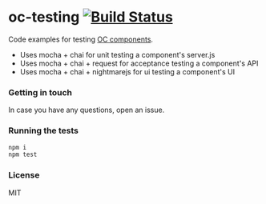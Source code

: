oc-testing [![Build Status](https://secure.travis-ci.org/opentable/oc-testing.png?branch=master)](http://travis-ci.org/opentable/oc-testing)
==========

Code examples for testing [OC components](https://github.com/opentable/oc).

* Uses mocha + chai for unit testing a component's server.js
* Uses mocha + chai + request for acceptance testing a component's API
* Uses mocha + chai + nightmarejs for ui testing a component's UI

### Getting in touch

In case you have any questions, open an issue.

### Running the tests

```sh
npm i
npm test
```

### License
MIT
